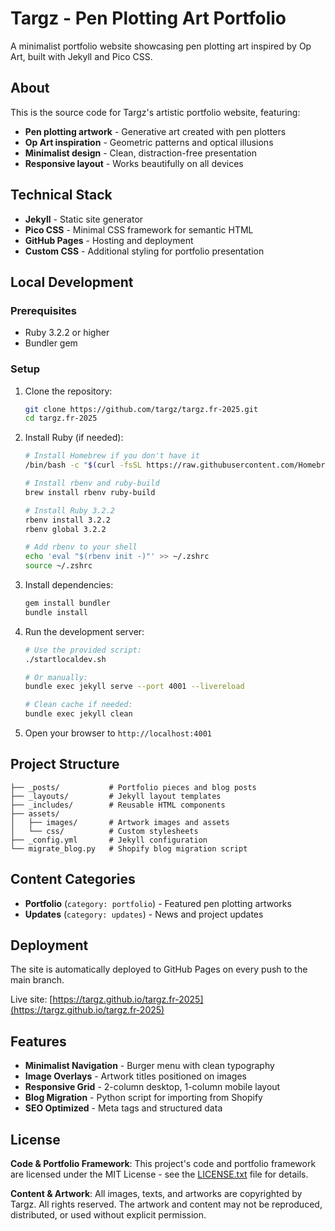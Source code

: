 # Targz - Pen Plotting Art Portfolio

A minimalist portfolio website showcasing pen plotting art inspired by Op Art, built with Jekyll and Pico CSS.

## About

This is the source code for Targz's artistic portfolio website, featuring:
- **Pen plotting artwork** - Generative art created with pen plotters
- **Op Art inspiration** - Geometric patterns and optical illusions
- **Minimalist design** - Clean, distraction-free presentation
- **Responsive layout** - Works beautifully on all devices

## Technical Stack

- **Jekyll** - Static site generator
- **Pico CSS** - Minimal CSS framework for semantic HTML
- **GitHub Pages** - Hosting and deployment
- **Custom CSS** - Additional styling for portfolio presentation

## Local Development

### Prerequisites

- Ruby 3.2.2 or higher
- Bundler gem

### Setup

1. Clone the repository:
   ```bash
   git clone https://github.com/targz/targz.fr-2025.git
   cd targz.fr-2025
   ```

2. Install Ruby (if needed):
   ```bash
   # Install Homebrew if you don't have it
   /bin/bash -c "$(curl -fsSL https://raw.githubusercontent.com/Homebrew/install/HEAD/install.sh)"

   # Install rbenv and ruby-build
   brew install rbenv ruby-build

   # Install Ruby 3.2.2
   rbenv install 3.2.2
   rbenv global 3.2.2

   # Add rbenv to your shell
   echo 'eval "$(rbenv init -)"' >> ~/.zshrc
   source ~/.zshrc
   ```

3. Install dependencies:
   ```bash
   gem install bundler
   bundle install
   ```

4. Run the development server:
   ```bash
   # Use the provided script:
   ./startlocaldev.sh
   
   # Or manually:
   bundle exec jekyll serve --port 4001 --livereload
   
   # Clean cache if needed:
   bundle exec jekyll clean
   ```

5. Open your browser to `http://localhost:4001`

## Project Structure

```
├── _posts/           # Portfolio pieces and blog posts
├── _layouts/         # Jekyll layout templates
├── _includes/        # Reusable HTML components
├── assets/
│   ├── images/       # Artwork images and assets
│   └── css/          # Custom stylesheets
├── _config.yml       # Jekyll configuration
└── migrate_blog.py   # Shopify blog migration script
```

## Content Categories

- **Portfolio** (`category: portfolio`) - Featured pen plotting artworks
- **Updates** (`category: updates`) - News and project updates

## Deployment

The site is automatically deployed to GitHub Pages on every push to the main branch.

Live site: [https://targz.github.io/targz.fr-2025](https://targz.github.io/targz.fr-2025)

## Features

- **Minimalist Navigation** - Burger menu with clean typography
- **Image Overlays** - Artwork titles positioned on images
- **Responsive Grid** - 2-column desktop, 1-column mobile layout
- **Blog Migration** - Python script for importing from Shopify
- **SEO Optimized** - Meta tags and structured data

## License

**Code & Portfolio Framework**: This project's code and portfolio framework are licensed under the MIT License - see the [LICENSE.txt](LICENSE.txt) file for details.

**Content & Artwork**: All images, texts, and artworks are copyrighted by Targz. All rights reserved. The artwork and content may not be reproduced, distributed, or used without explicit permission.